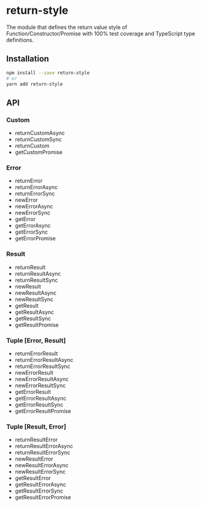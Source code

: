# return-style

The module that defines the return value style of Function/Constructor/Promise with 100% test coverage and TypeScript type definitions.

## Installation

```sh
npm install --save return-style
# or
yarn add return-style
```

## API

### Custom

* returnCustomAsync
* returnCustomSync
* returnCustom
* getCustomPromise

### Error

* returnError
* returnErrorAsync
* returnErrorSync
* newError
* newErrorAsync
* newErrorSync
* getError
* getErrorAsync
* getErrorSync
* getErrorPromise

### Result

* returnResult
* returnResultAsync
* returnResultSync
* newResult
* newResultAsync
* newResultSync
* getResult
* getResultAsync
* getResultSync
* getResultPromise

### Tuple [Error, Result]

* returnErrorResult
* returnErrorResultAsync
* returnErrorResultSync
* newErrorResult
* newErrorResultAsync
* newErrorResultSync
* getErrorResult
* getErrorResultAsync
* getErrorResultSync
* getErrorResultPromise

### Tuple [Result, Error]

* returnResultError
* returnResultErrorAsync
* returnResultErrorSync
* newResultError
* newResultErrorAsync
* newResultErrorSync
* getResultError
* getResultErrorAsync
* getResultErrorSync
* getResultErrorPromise
